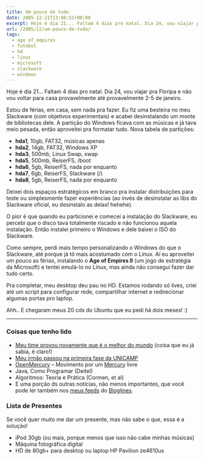 ```yaml
---
title: Um pouco de tudo
date: 2005-12-21T13:08:51+00:00
excerpt: Hoje é dia 21... Faltam 4 dias pro natal. Dia 24, vou viajar pra Floripa e não vou voltar para casa provavelmente até provavelmente 2-5 de janeiro.
url: /2005/12/um-pouco-de-tudo/
tags:
  - age of empires
  - futebol
  - hd
  - linux
  - microsoft
  - slackware
  - windows
---
```


Hoje é dia 21… Faltam 4 dias pro natal. Dia 24, vou viajar pra Floripa e não vou voltar para casa provavelmente até provavelmente 2-5 de janeiro.

Estou de férias, em casa, sem nada pra fazer. Eu fiz uma besteira no meu Slackware (com objetivos experimentais) e acabei desinstalando um monte de bibliotecas dele. A partição do Windows ficava com as músicas e já tava meio pesada, então aproveitei pra formatar tudo. Nova tabela de partições:

- **hda1**, 10gb, FAT32, músicas apenas
- **hda2**, 14gb, FAT32, Windows XP
- **hda3**, 500mb, Linux Swap, swap
- **hda5**, 500mb, ReiserFS, /boot
- **hda6**, 5gb, ReiserFS, nada por enquanto
- **hda7**, 6gb, ReiserFS, Slackware (/)
- **hda8**, 5gb, ReiserFS, nada por enquanto

Deixei dois espaços estratégicos em branco pra instalar distribuições para teste ou simplesmente fazer experiências (ao invés de desinstalar as libs do Slackware oficial, eu desinstalo as delas! hehehe).

O pior é que quando eu particionei e comecei a instalação do Slackware, eu percebi que o disco tava totalmente riscado e não funcionou aquela instalação. Então instalei primeiro o Windows e dele baixei o ISO do Slackware.

Como sempre, perdi mais tempo personalizando o Windows do que o Slackware, até porque já tô mais acostumado com o Linux. Aí eu aproveitei um pouco as férias, instalando o **Age of Empires II** (um jogo de estratégia da Microsoft) e tentei emulá-lo no Linux, mas ainda não consegui fazer dar tudo certo.

Pra completar, meu desktop deu pau no HD. Estamos rodando só lives, criei até um script para configurar rede, compartilhar internet e redirecionar algumas portas pro laptop.

Ahh.. E chegaram meus 20 cds do Ubuntu que eu pedi há dois meses! :)

---

### Coisas que tenho lido

- [Meu time provou novamente que é o melhor do mundo][2] (coisa que eu já sabia, é claro!)
- [Meu irmão passou na primeira fase da UNICAMP][3]
- [OpenMercury][4] – Movimento por um [Mercury][5] livre
- Java, Como Programar (Deitel)
- Algoritmos: Teoria e Prática (Cormen, et al)
- E uma porção ds outras notícias, não menos importantes, que você pode ler também nos [meus feeds][6] do [Bloglines][7].

### Lista de Presentes

Se você quer muito me dar um presente, mas não sabe o que, essa é a solução!

- iPod 30gb (ou mais, porque menos que isso não cabe minhas músicas)
- Máquina fotográfica digital
- HD de 80gb+ para desktop ou laptop HP Pavilion ze4610us

[2]: http://esportes.terra.com.br/futebol/mundialdeclubes2005
[3]: http://brunomadeira.blogspot.com/2005/12/passei.html
[4]: http://openmercury.blogspot.com/
[5]: http://www.mercury.to
[6]: http://www.bloglines.com/public/tmadeira
[7]: http://www.bloglines.com

